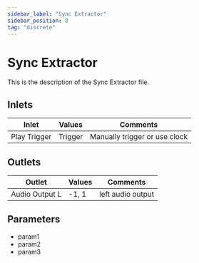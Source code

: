 ```yaml
---
sidebar_label: "Sync Extractor"
sidebar_position: 8
tag: "discrete"
---
```


# Sync Extractor

This is the description of the Sync Extractor file.

## Inlets

| Inlet | Values | Comments |  
| --- | --- | --- |
| Play Trigger | Trigger | Manually trigger or use clock |

## Outlets

| Outlet | Values | Comments |  
| --- | --- | --- |
| Audio Output L | -1, 1 | left audio output |

## Parameters

- param1
- param2
- param3